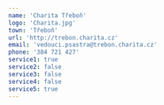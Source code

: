 ```yaml
---
name: 'Charita Třeboň'
logo: 'Charita.jpg'
town: 'Třeboň'
url: 'http://trebon.charita.cz'
email: 'vedouci.psastra@trebon.charita.cz'
phone: '384 721 427'
service1: true
service2: false
service3: false
service4: false
service5: true
---
```

